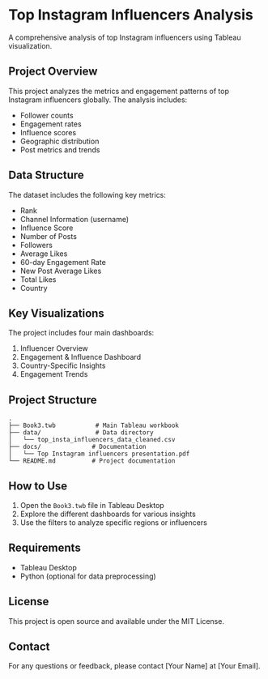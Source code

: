# Top Instagram Influencers Analysis

A comprehensive analysis of top Instagram influencers using Tableau visualization.

## Project Overview

This project analyzes the metrics and engagement patterns of top Instagram influencers globally. The analysis includes:
- Follower counts
- Engagement rates
- Influence scores
- Geographic distribution
- Post metrics and trends

## Data Structure

The dataset includes the following key metrics:
- Rank
- Channel Information (username)
- Influence Score
- Number of Posts
- Followers
- Average Likes
- 60-day Engagement Rate
- New Post Average Likes
- Total Likes
- Country

## Key Visualizations

The project includes four main dashboards:

1. Influencer Overview
2. Engagement & Influence Dashboard
3. Country-Specific Insights
4. Engagement Trends

## Project Structure

```
.
├── Book3.twb           # Main Tableau workbook
├── data/               # Data directory
│   └── top_insta_influencers_data_cleaned.csv
├── docs/              # Documentation
│   └── Top Instagram influencers presentation.pdf
└── README.md          # Project documentation
```

## How to Use

1. Open the `Book3.twb` file in Tableau Desktop
2. Explore the different dashboards for various insights
3. Use the filters to analyze specific regions or influencers

## Requirements

- Tableau Desktop
- Python (optional for data preprocessing)

## License

This project is open source and available under the MIT License.

## Contact

For any questions or feedback, please contact [Your Name] at [Your Email].


